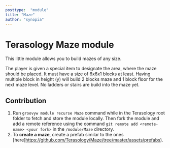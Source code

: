 ```yaml
---
posttype:  "module"  
title: "Maze"
author: "synopia"
---
```

# Terasology Maze module

This little module allows you to build mazes of any size.

The player is given a special item to designate the area, where the maze should be placed. It must have a size of 6x6x1 blocks at least.
Having multiple block in height (y) will build 2 blocks maze and 1 block floor for the next maze level. No ladders or stairs are build into
the maze yet.

## Contribution
1. Run `groovyw module recurse Maze` command while in the Terasology root folder to fetch and store the module locally. Then fork the module and add a remote reference using the command `git remote add <remote-name> <your fork>` in the `/module/Maze` directory.  
2. To **create a maze**, create a prefab similar to the ones [here]https://github.com/Terasology/Maze/tree/master/assets/prefabs).

